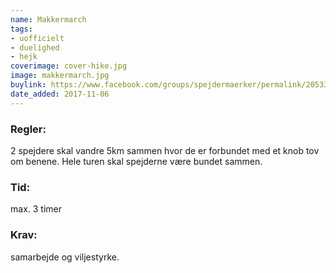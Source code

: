 ```yaml
---
name: Makkermarch
tags:
- uofficielt
- duelighed
- hejk
coverimage: cover-hike.jpg
image: makkermarch.jpg
buylink: https://www.facebook.com/groups/spejdermaerker/permalink/2053344768230895
date_added: 2017-11-06
---
```

### Regler:
2 spejdere skal vandre 5km sammen hvor de er forbundet med et knob tov om benene. Hele turen skal spejderne være bundet sammen.

### Tid:
max. 3 timer

### Krav:
samarbejde og viljestyrke.
